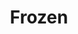 ---
ee_id_thing: '4271'
site: '1'
type: '2'
inv_num: 2015-021
url: 2015-021-frozen
title: Frozen
year: '2015'
display_year: '2015'
medium: Foam pool noodle, eKids Di-M40FR Frozen iHome co-brand headphones, blue iPod
  Nano, Disney’s Frozen “Let It Go” MPEG-1 Audio Layer III file player, socks
dims: ''
pitch: ''
ps: ''
live_url: ''
related: ''
youtube: ''
related_code: ''
imgs: frozen-2015-021-full-database-team-JL.jpg,frozen-2015-021-detail-database-EK.jpg,frozen-2015-021-detail-database-team-JL.jpg
subheading: ''
download: ''
add_credit: ''
commission: ''
layout: things-i-made
---